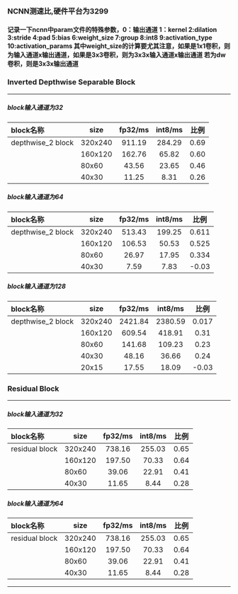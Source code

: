 ### NCNN测速比,硬件平台为3299
#### 记录一下ncnn中param文件的特殊参数，0：输出通道 1：kernel 2:dilation 3:stride 4:pad 5:bias 6:weight_size 7:group 8:int8 9:activation_type 10:activation_params 其中weight_size的计算要尤其注意，如果是1x1卷积，则为输入通道x输出通道，如果是3x3卷积，则为3x3x输入通道x输出通道 若为dw卷积，则是3x3x输出通道

### Inverted Depthwise Separable Block
------------------------------------------------------------------------------------
##### block输入通道为32
| block名称         |  size       |  fp32/ms   |   int8/ms   |    比例    |
| :----------------|------------ | :---------: | :---------: |:------:   | 
| depthwise_2 block   |   320x240   | 911.19     | 284.29     |   0.69  |
|                     |   160x120   |  162.76     | 65.82      |  0.60  |
|                     |    80x60    | 43.56     |  23.65      |  0.46 |
|                     |    40x30    | 11.25       | 8.31      |   0.26  |

##### block输入通道为64
| block名称         |  size       |  fp32/ms   |   int8/ms   |    比例    |
| :----------------|------------ | :---------: | :---------: |:------:   | 
| depthwise_2 block   |   320x240   |  513.43     |  199.25     |   0.611  |
|                     |   160x120   |  106.53     |  50.53      |   0.525  |
|                     |    80x60    |  26.97      |  17.95      |   0.334  |
|                     |    40x30    |  7.59       |  7.83       |   -0.03  |

##### block输入通道为128
| block名称         |  size       |  fp32/ms   |   int8/ms   |    比例    |
| :----------------|------------ | :---------: | :---------: |:------:   | 
| depthwise_2 block   |   320x240   |   2421.84   |   2380.59    |  0.017   |
|                     |   160x120   |  609.54     |  418.91      |   0.31  |
|                     |    80x60    | 141.68      |  109.23      |   0.23  |
|                     |    40x30    |  48.16      |  36.66       |   0.24 |
|                     |    20x15    |  17.55      |  18.09       |   -0.03 |


### Residual Block
------------------------------------------------------------------------------------
##### block输入通道为32
| block名称         |  size       |  fp32/ms   |   int8/ms   |    比例    |
| :----------------|------------ | :---------: | :---------: |:------:   | 
| residual block   |   320x240   |  738.16     |  255.03    |   0.65  |
|                  |   160x120   | 197.50     |  70.33      |   0.64  |
|                  |    80x60    |  39.06      |  22.91      |   0.41  |
|                  |    40x30    |  11.65      |  8.44       |   0.28  |

##### block输入通道为64
| block名称         |  size       |  fp32/ms   |   int8/ms   |    比例    |
| :----------------|------------ | :---------: | :---------: |:------:   | 
| residual block   |   320x240   |  738.16     |  255.03    |   0.65  |
|                  |   160x120   | 197.50     |  70.33      |   0.64  |
|                  |    80x60    |  39.06      |  22.91      |   0.41  |
|                  |    40x30    |  11.65      |  8.44       |   0.28  |

------------------------------------------------------------------------------------
